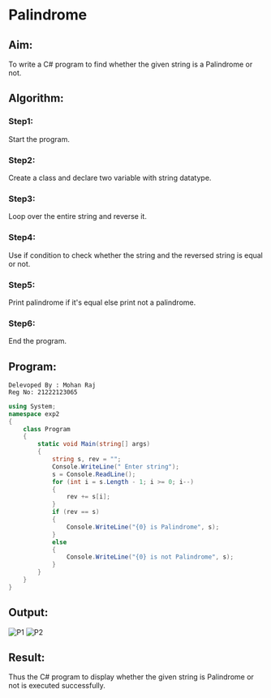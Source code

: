 # Palindrome


## Aim:
To write a C# program to find whether the given string is a Palindrome or not.
## Algorithm:

### Step1: 
Start the program.

### Step2:
Create a class and declare two variable with string datatype.

### Step3:
Loop over the entire string and reverse it.

### Step4: 
Use if condition to check whether the string and the reversed string is equal or not.

### Step5:
Print palindrome if it's equal else print not a palindrome.

### Step6:
End the program.
## Program:
```
Delevoped By : Mohan Raj
Reg No: 21222123065
```
```c#
using System;
namespace exp2
{
    class Program
    {
        static void Main(string[] args)
        {
            string s, rev = "";
            Console.WriteLine(" Enter string");
            s = Console.ReadLine();
            for (int i = s.Length - 1; i >= 0; i--)
            {
                rev += s[i];
            }
            if (rev == s)
            {
                Console.WriteLine("{0} is Palindrome", s);
            }
            else
            {
                Console.WriteLine("{0} is not Palindrome", s);
            }
        }
    }
}
```
## Output:
![P1](https://user-images.githubusercontent.com/94525786/226187726-cba1d8f2-6c62-42a9-b89d-0e716a6b1dfd.png)
![P2](https://user-images.githubusercontent.com/94525786/226187728-b794a19c-e3fa-4f3b-b3ee-9579007551d4.png)

## Result:
Thus the C# program to display whether the given string is Palindrome or not is executed successfully.
